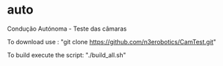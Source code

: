 # auto
Condução Autónoma - Teste das câmaras

To download use : "git clone https://github.com/n3erobotics/CamTest.git"

To build execute the script: "./build_all.sh"